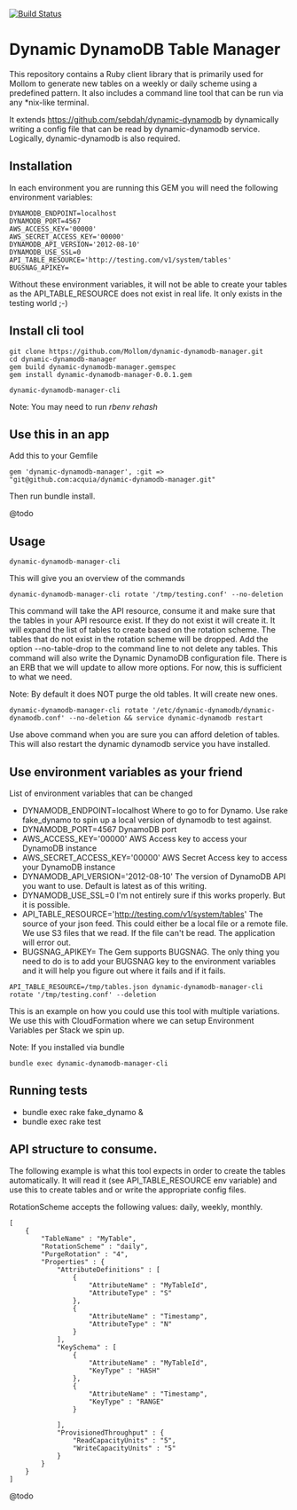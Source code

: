 [![Build Status](https://travis-ci.org/Mollom/dynamic-dynamodb-manager.svg?branch=master)](https://travis-ci.org/Mollom/dynamic-dynamodb-manager)

# Dynamic DynamoDB Table Manager

This repository contains a Ruby client library that is primarily used for Mollom to generate new tables on a 
weekly or daily scheme using a predefined pattern. It also includes a command line tool that can be run via any
 *nix-like terminal.

It extends https://github.com/sebdah/dynamic-dynamodb by dynamically writing a config file that can be read by
dynamic-dynamodb service.
Logically, dynamic-dynamodb is also required.

## Installation

In each environment you are running this GEM you will need the following environment variables:

    DYNAMODB_ENDPOINT=localhost
    DYNAMODB_PORT=4567
    AWS_ACCESS_KEY='00000'
    AWS_SECRET_ACCESS_KEY='00000'
    DYNAMODB_API_VERSION='2012-08-10'
    DYNAMODB_USE_SSL=0
    API_TABLE_RESOURCE='http://testing.com/v1/system/tables'
    BUGSNAG_APIKEY=
    
Without these environment variables, it will not be able to create your tables as the API_TABLE_RESOURCE does not exist in real life. It only exists in the testing world ;-)

## Install cli tool

```
git clone https://github.com/Mollom/dynamic-dynamodb-manager.git
cd dynamic-dynamodb-manager
gem build dynamic-dynamodb-manager.gemspec
gem install dynamic-dynamodb-manager-0.0.1.gem
```

```
dynamic-dynamodb-manager-cli
```
Note: You may need to run *rbenv rehash* 


## Use this in an app

Add this to your Gemfile
```
gem 'dynamic-dynamodb-manager', :git => "git@github.com:acquia/dynamic-dynamodb-manager.git"

```

Then run bundle install.

@todo

## Usage

```
dynamic-dynamodb-manager-cli
```
This will give you an overview of the commands

```
dynamic-dynamodb-manager-cli rotate '/tmp/testing.conf' --no-deletion
```
This command will take the API resource, consume it and make sure that the tables in your API resource exist. If they do not exist it will create it. It will expand the list of tables to create based on the rotation scheme. The tables that do not exist in the rotation scheme will be dropped. 
Add the option --no-table-drop to the command line to not delete any tables.
This command will also write the Dynamic DynamoDB configuration file. There is an ERB that we will update to allow more options. For now, this is sufficient to what we need. 

Note: By default it does NOT purge the old tables. It will create new ones.

```
dynamic-dynamodb-manager-cli rotate '/etc/dynamic-dynamodb/dynamic-dynamodb.conf' --no-deletion && service dynamic-dynamodb restart
```
Use above command when you are sure you can afford deletion of tables.
This will also restart the dynamic dynamodb service you have installed.

## Use environment variables as your friend

List of environment variables that can be changed

* DYNAMODB_ENDPOINT=localhost
Where to go to for Dynamo. Use rake fake_dynamo to spin up a local version of dynamodb to test against.
* DYNAMODB_PORT=4567
DynamoDB port
* AWS_ACCESS_KEY='00000'
AWS Access key to access your DynamoDB instance
* AWS_SECRET_ACCESS_KEY='00000'
AWS Secret Access key to access your DynamoDB instance
* DYNAMODB_API_VERSION='2012-08-10'
The version of DynamoDB API you want to use. Default is latest as of this writing.
* DYNAMODB_USE_SSL=0
I'm not entirely sure if this works properly. But it is possible.
* API_TABLE_RESOURCE='http://testing.com/v1/system/tables'
The source of your json feed. This could either be a local file or a remote file. We use S3 files that we read. 
If the file can't be read. The application will error out.
* BUGSNAG_APIKEY=
The Gem supports BUGSNAG. The only thing you need to do is to add your BUGSNAG key to the environment variables
and it will help you figure out where it fails and if it fails.
    
```
API_TABLE_RESOURCE=/tmp/tables.json dynamic-dynamodb-manager-cli rotate '/tmp/testing.conf' --deletion
```
This is an example on how you could use this tool with multiple variations. We use this with CloudFormation where we
can setup Environment Variables per Stack we spin up.

Note: If you installed via bundle
```
bundle exec dynamic-dynamodb-manager-cli
```

## Running tests

* bundle exec rake fake_dynamo &
* bundle exec rake test

## API structure to consume.

The following example is what this tool expects in order to create the tables automatically. It will read it (see API_TABLE_RESOURCE env variable) and use this to create tables and or write the appropriate config files.

RotationScheme accepts the following values: daily, weekly, monthly.

    [
        {
            "TableName" : "MyTable",
            "RotationScheme" : "daily",
            "PurgeRotation" : "4",
            "Properties" : {
                "AttributeDefinitions" : [
                    {
                        "AttributeName" : "MyTableId",
                        "AttributeType" : "S"
                    },
                    {
                        "AttributeName" : "Timestamp",
                        "AttributeType" : "N"
                    }
                ],
                "KeySchema" : [
                    {
                        "AttributeName" : "MyTableId",
                        "KeyType" : "HASH"
                    },
                    {
                        "AttributeName" : "Timestamp",
                        "KeyType" : "RANGE"
                    }
    
                ],
                "ProvisionedThroughput" : {
                    "ReadCapacityUnits" : "5",
                    "WriteCapacityUnits" : "5"
                }
            }
        }
    ]
@todo
